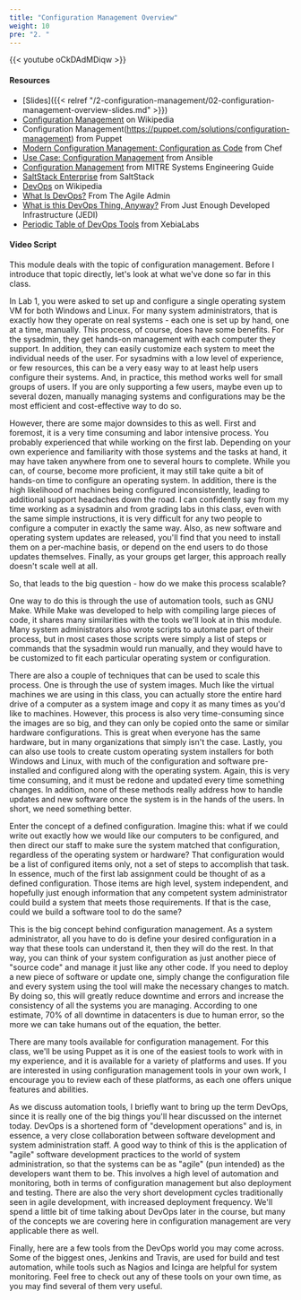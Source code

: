 ```yaml
---
title: "Configuration Management Overview"
weight: 10
pre: "2. "
---
```


{{< youtube oCkDAdMDiqw >}}

#### Resources

* [Slides]({{< relref "/2-configuration-management/02-configuration-management-overview-slides.md" >}})
* [Configuration Management](https://en.wikipedia.org/wiki/Configuration_management) on Wikipedia
* Configuration Management(https://puppet.com/solutions/configuration-management) from Puppet
* [Modern Configuration Management: Configuration as Code](https://www.chef.io/configuration-management/) from Chef
* [Use Case: Configuration Management](https://www.ansible.com/use-cases/configuration-management) from Ansible
* [Configuration Management](https://www.mitre.org/publications/systems-engineering-guide/acquisition-systems-engineering/configuration-management) from MITRE Systems Engineering Guide
* [SaltStack Enterprise](https://saltstack.com/saltstack-enterprise/) from SaltStack
* [DevOps](https://en.wikipedia.org/wiki/DevOps) on Wikipedia
* [What Is DevOps?](https://theagileadmin.com/what-is-devops/) From The Agile Admin
* [What is this DevOps Thing, Anyway?](http://www.jedi.be/blog/2010/02/12/what-is-this-devops-thing-anyway/) From Just Enough Developed Infrastructure (JEDI)
* [Periodic Table of DevOps Tools](https://xebialabs.com/periodic-table-of-devops-tools/) from XebiaLabs

#### Video Script

This module deals with the topic of configuration management. Before I introduce that topic directly, let's look at what we've done so far in this class.

In Lab 1, you were asked to set up and configure a single operating system VM for both Windows and Linux. For many system administrators, that is exactly how they operate on real systems - each one is set up by hand, one at a time, manually. This process, of course, does have some benefits. For the sysadmin, they get hands-on management with each computer they support. In addition, they can easily customize each system to meet the individual needs of the user. For sysadmins with a low level of experience, or few resources, this can be a very easy way to at least help users configure their systems. And, in practice, this method works well for small groups of users. If you are only supporting a few users, maybe even up to several dozen, manually managing systems and configurations may be the most efficient and cost-effective way to do so.

However, there are some major downsides to this as well. First and foremost, it is a very time consuming and labor intensive process. You probably experienced that while working on the first lab. Depending on your own experience and familiarity with those systems and the tasks at hand, it may have taken anywhere from one to several hours to complete. While you can, of course, become more proficient, it may still take quite a bit of hands-on time to configure an operating system. In addition, there is the high likelihood of machines being configured inconsistently, leading to additional support headaches down the road. I can confidently say from my time working as a sysadmin and from grading labs in this class, even with the same simple instructions, it is very difficult for any two people to configure a computer in exactly the same way. Also, as new software and operating system updates are released, you'll find that you need to install them on a per-machine basis, or depend on the end users to do those updates themselves. Finally, as your groups get larger, this approach really doesn't scale well at all.

So, that leads to the big question - how do we make this process scalable?

One way to do this is through the use of automation tools, such as GNU Make. While Make was developed to help with compiling large pieces of code, it shares many similarities with the tools we'll look at in this module. Many system administrators also wrote scripts to automate part of their process, but in most cases those scripts were simply a list of steps or commands that the sysadmin would run manually, and they would have to be customized to fit each particular operating system or configuration.

There are also a couple of techniques that can be used to scale this process. One is through the use of system images. Much like the virtual machines we are using in this class, you can actually store the entire hard drive of a computer as a system image and copy it as many times as you'd like to machines. However, this process is also very time-consuming since the images are so big, and they can only be copied onto the same or similar hardware configurations. This is great when everyone has the same hardware, but in many organizations that simply isn't the case. Lastly, you can also use tools to create custom operating system installers for both Windows and Linux, with much of the configuration and software pre-installed and configured along with the operating system. Again, this is very time consuming, and it must be redone and updated every time something changes. In addition, none of these methods really address how to handle updates and new software once the system is in the hands of the users. In short, we need something better.

Enter the concept of a defined configuration. Imagine this: what if we could write out exactly how we would like our computers to be configured, and then direct our staff to make sure the system matched that configuration, regardless of the operating system or hardware? That configuration would be a list of configured items only, not a set of steps to accomplish that task. In essence, much of the first lab assignment could be thought of as a defined configuration. Those items are high level, system independent, and hopefully just enough information that any competent system administrator could build a system that meets those requirements. If that is the case, could we build a software tool to do the same?

This is the big concept behind configuration management. As a system administrator, all you have to do is define your desired configuration in a way that these tools can understand it, then they will do the rest. In that way, you can think of your system configuration as just another piece of "source code" and manage it just like any other code. If you need to deploy a new piece of software or update one, simply change the configuration file and every system using the tool will make the necessary changes to match. By doing so, this will greatly reduce downtime and errors and increase the consistency of all the systems you are managing. According to one estimate, 70% of all downtime in datacenters is due to human error, so the more we can take humans out of the equation, the better.

There are many tools available for configuration management. For this class, we'll be using Puppet as it is one of the easiest tools to work with in my experience, and it is available for a variety of platforms and uses. If you are interested in using configuration management tools in your own work, I encourage you to review each of these platforms, as each one offers unique features and abilities.

As we discuss automation tools, I briefly want to bring up the term DevOps, since it is really one of the big things you'll hear discussed on the internet today. DevOps is a shortened form of "development operations" and is, in essence, a very close collaboration between software development and system administration staff. A good way to think of this is the application of "agile" software development practices to the world of system administration, so that the systems can be as "agile" (pun intended) as the developers want them to be. This involves a high level of automation and monitoring, both in terms of configuration management but also deployment and testing. There are also the very short development cycles traditionally seen in agile development, with increased deployment frequency. We'll spend a little bit of time talking about DevOps later in the course, but many of the concepts we are covering here in configuration management are very applicable there as well.

Finally, here are a few tools from the DevOps world you may come across. Some of the biggest ones, Jenkins and Travis, are used for build and test automation, while tools such as Nagios and Icinga are helpful for system monitoring. Feel free to check out any of these tools on your own time, as you may find several of them very useful.
